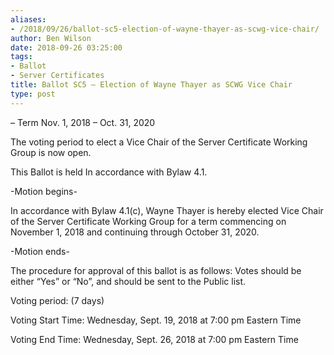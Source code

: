 ```yaml
---
aliases:
- /2018/09/26/ballot-sc5-election-of-wayne-thayer-as-scwg-vice-chair/
author: Ben Wilson
date: 2018-09-26 03:25:00
tags:
- Ballot
- Server Certificates
title: Ballot SC5 – Election of Wayne Thayer as SCWG Vice Chair
type: post
---
```


– Term Nov. 1, 2018 – Oct. 31, 2020

The voting period to elect a Vice Chair of the Server Certificate Working Group is now open.

This Ballot is held In accordance with Bylaw 4.1.

-Motion begins-

In accordance with Bylaw 4.1(c), Wayne Thayer is hereby elected Vice Chair of the Server Certificate Working Group for a term commencing on November 1, 2018 and continuing through October 31, 2020.

-Motion ends-

The procedure for approval of this ballot is as follows: Votes should be either “Yes” or “No”, and should be sent to the Public list.

Voting period: (7 days)

Voting Start Time: Wednesday, Sept. 19, 2018 at 7:00 pm Eastern Time

Voting End Time: Wednesday, Sept. 26, 2018 at 7:00 pm Eastern Time
